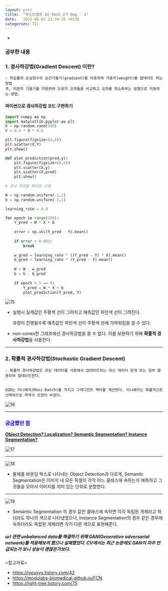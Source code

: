 ```yaml
---
layout: post
title:  "부스트캠프 AI Tech 2기 Day - 1"
date:   2021-08-02 22:34:36 +0530
categories: TIL
---
```


-

### 공부한 내용
### 1. 경사하강법(Gradient Descent) 이란?


    - 학습률과 손실함수의 순간기울기(gradient)를 이용하여 가중치(weight)를 업데이트 하는 방법
    즉, 미분의 기울기를 이용하여 도표의 오차들을 비교하고 오차를 최소화하는 방향으로 이동하는 방법.



#### 파이썬으로 경사하강법 코드 구현하기


```python
import numpy as np
import matplotlib.pyplot as plt
X = np.random.rand(100)
Y = 0.4 * X * 0.6

plt.figure(figsize=(8,6))
plt.scatter(X,Y)
plt.show()

def plot_prediction(pred,y):
    plt.figure(figsize=(8,6))
    plt.scatter(X,y)
    plt.scatter(X,pred)
    plt.show()
    
# 경사 하강법 파이썬 구현

W = np.random.uniform(-1,1)
b = np.random.uniform(-1,1)

learning_rate = 0.9

for epoch in range(100):
    Y_pred = W * X + b
    
    error = np.abs(Y_pred - Y).mean()
    
    if error < 0.001:
        break
        
    w_gred = learning_rate * ((Y_pred - Y) * X).mean()
    b_gred = learning_rate * (Y_pred - Y).mean()
        
    W = W - w_gred
    b = b - b_gred
        
    if epoch % 5 == 0:
        Y_pred = W * X + b
        plot_prediction(Y_pred, Y)
```


![15](https://user-images.githubusercontent.com/61610411/127855455-c61c7f92-8dc3-49e1-862b-bd3771d7d130.png)


-   실행시 실제값인 주황색 선이 그려지고 예측값인 파란색 선이 그려진다.

    과정이 진행될수록 예측값인 파란색 선이 주황색 선에 가까워짐을 알 수 있다.


-   non-conex한 그래프에선 경사하강법을 쓸 수 없다. 이를 보완하기 위해 **확률적 경사하강법**을 사용한다.


---
### 2. 확률적 경사하강법(Stochastic Gradient Descent)


    - 확률적 경사하강법은 모든 데이터를 사용해서 업데이트하는 대신 데이터 한개 또는 일부 활용하여 업데이트한다.


    SGD는 미니배치(Mini-Batch)를 가지고 그레디언트 벡터를 계산한다. 미니배치는 확률적으로 선택하므로 목적식 모양이 바뀐다.


![16](https://user-images.githubusercontent.com/61610411/127858518-9ed67cc6-23d1-4ba6-9846-3b3010216168.png)


---
### <span style="color:blue">궁금했던 점</span>




**<u>Object Detection?    Localization?    Semantic Segmentation?    Instance Segmentation?</u>** 

![17](https://user-images.githubusercontent.com/61610411/127860040-02562c8d-3945-43f8-9500-86b07fba264c.PNG)


---


![18](https://user-images.githubusercontent.com/61610411/127862694-c0b5fef8-1e9d-4c0e-b2e2-da90060bdfe1.png)


- 물체를 바운딩 박스로 나타내는 Object Detection과 다르게, Semantic Segmentation은 이미지 내 모든 픽셀이 각각 어느 클래스에 속하는지 예측하고 그것들을 모아서 이미지를 의미 있는 단위로 분할한다. 


---


![19](https://user-images.githubusercontent.com/61610411/127862733-918c43df-f166-4009-8086-fcd4b36bffc1.png)


- Semantic Segmentation 의 경우 같은 클래스에 속하면 각각 독립된 개체라고 하더라도 하나의 색으로 나타냈었으나, Instance Segmentation의 경우 같은 경우에 속하더라도 독립된 개체라면 각기 다른 색으로 표현해준다.


##### url 관련 unbalanced data를 해결하기 위해 GAN(Generative adversarial network)를 적용해보려 했으나 실패했었다. CV에서는 최근 논문에도 GAN이 자주 언급되는거 보니 성능이 괜찮은가보다.


<참고자료>  
- https://iyousys.tistory.com/42  
- https://modulabs-biomedical.github.io/FCN  
- https://light-tree.tistory.com/75  